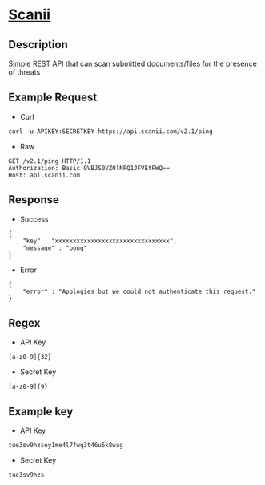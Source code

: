 # [Scanii](https://docs.scanii.com/)

## __Description__
Simple REST API that can scan submitted documents/files for the presence of threats

## __Example Request__
* Curl
```
curl -u APIKEY:SECRETKEY https://api.scanii.com/v2.1/ping
```

* Raw
```
GET /v2.1/ping HTTP/1.1
Authorization: Basic QVBJS0VZOlNFQ1JFVEtFWQ==
Host: api.scanii.com
```

## __Response__
* Success
```
{
    "key" : "xxxxxxxxxxxxxxxxxxxxxxxxxxxxxxxx",
    "message" : "pong"
}
```
* Error
```
{
    "error" : "Apologies but we could not authenticate this request."
}
```

## __Regex__
* API Key
```
[a-z0-9]{32}
```
* Secret Key
```
[a-z0-9]{9}
```

## __Example key__
* API Key
```
tue3sv9hzsey1me4l7fwq3t46u5k8wag
```
* Secret Key
```
tue3sv9hzs
```